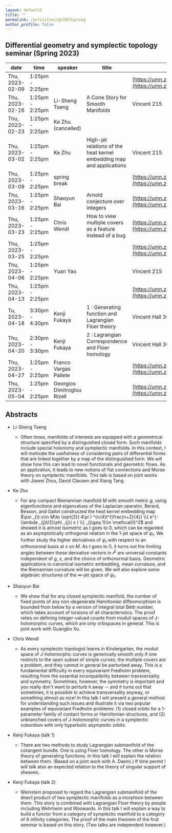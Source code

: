 ```yaml
---
layout: default2
title: ""
permalink: /activities/gt2023spring
author_profile: false
---
```


## Differential geometry and symplectic topology seminar (Spring 2023)

| date            | time            | speaker        | title                                                                | zoom link                                                              |
| --------------- | --------------- | -------------- | -------------------------------------------------------------------- | ---------------------------------------------------------------------- |
| Thu, 2023-02-09 | 1:25pm - 2:25pm |                |                                                                      | [https://umn.zoom.us/j/99199273342](https://umn.zoom.us/j/99199273342) |
| Thu, 2023-02-16 | 1:25pm - 2:25pm | Li-Sheng Tseng | A Cone Story for Smooth Manifolds                                    | Vincent 215                                                            |
| Thu, 2023-02-23 | 1:25pm - 2:25pm | Ke Zhu (cancelled)         |  |                                                        |
| Thu, 2023-03-02 | 1:25pm - 2:25pm |   Ke Zhu             |   High-jet relations of the heat kernel embedding map and applications                                                                   |  Vincent 215  |
| Thu, 2023-03-09 | 1:25pm - 2:25pm | spring break   |                                                                      | [https://umn.zoom.us/j/99199273342](https://umn.zoom.us/j/99199273342) |
| Thu, 2023-03-16 | 1:25pm - 2:25pm | Shaoyun Bai    |   Arnold conjecture over integers                                                                   | [https://umn.zoom.us/j/99199273342](https://umn.zoom.us/j/99199273342) |
| Thu, 2023-03-23 | 1:25pm - 2:25pm | Chris Wendl    |   How to view multiple covers as a feature instead of a bug                                                                   | [https://umn.zoom.us/j/99199273342](https://umn.zoom.us/j/99199273342) |
| Thu, 2023-03-25 | 1:25pm - 2:25pm |                |                                                                      | [https://umn.zoom.us/j/99199273342](https://umn.zoom.us/j/99199273342) |
| Thu, 2023-04-06 | 1:25pm - 2:25pm |    Yuan Yao             |                                                                      | Vincent 215 |
| Thu, 2023-04-13 | 1:25pm - 2:25pm |       |                                                                      | [https://umn.zoom.us/j/99199273342](https://umn.zoom.us/j/99199273342) |
| Tu, 2023-04-18 | 3:30pm - 4:30pm |       Kenji Fukaya         |      1 :  Generating function and Lagrangian Floer theory      | Vincent Hall 301 |
| Thu, 2023-04-20 | 2:30pm - 3:30pm |       Kenji Fukaya         |   2 :  Lagrangian Correspondence and Floer homology | Vincent Hall 301 |
| Thu, 2023-04-27 | 1:25pm - 2:25pm |      Franco Vargas Pallete          |                                                                      | [https://umn.zoom.us/j/99199273342](https://umn.zoom.us/j/99199273342) |
| Thu, 2023-05-04 | 1:25pm - 2:25pm |   Georgios Dimitroglou Rizell   |                                                                      | [https://umn.zoom.us/j/99199273342](https://umn.zoom.us/j/99199273342) |

## Abstracts

- Li-Sheng Tseng

  - Often times, manifolds of interests are equipped with a geometrical
    structure specified by a distinguished closed form. Such manifolds
    include special holonomy and symplectic manifolds. In this context, I
    will motivate the usefulness of considering pairs of differential forms
    that are linked together by a map of the distinguished form. We will show
    how this can lead to novel functionals and geometric flows. As an
    application, it leads to new notions of flat connections and Morse theory
    on symplectic manifolds. This talk is based on joint works with Jiawei
    Zhou, David Clausen and Xiang Tang.

- Ke Zhu
  - For any compact Riemannian manifold $M$ with smooth metric $g$, using eigenfunctions and eigenvalues of the Laplacian operator, Berard, Besson, and Gallot constructed the heat kernel embedding map $\psi _{t}:x\in M\to \sqrt{2}( 4\pi ) ^{n/4}t^{\frac{n+2}{4}} \\{ e^{-\lambda _{j}t/2}\phi _{j}( x ) \\} _{j\geq 1}\in \mathcal{l}^2$ and showed it is almost isometric as $t$ goes to $0$, which can be regarded as an asymptotically orthogonal relation in the 1-jet space of $\psi _{t}.$ We further study the higher derivatives of $\psi _{t}$ with respect to an orthonormal basis at $x$ on $M$. As $t$ goes to $0$, it turns out the limiting angles between these derivative vectors in $\mathcal{l}^2$ are universal constants independent of $g$, $x$, and the choice of orthonormal basis. Geometric applications to canonical isometric embedding, mean curvature, and the Riemannian curvature will be given. We will also explore some algebraic structures of the $\infty$-jet space of $\psi _{t}$.

- Shaoyun Bai
  - We show that for any closed symplectic manifold, the number of fixed points of any non-degenerate Hamiltonian diffeomorphism is bounded from below by a version of integral total Betti number, which takes account of torsions of all characteristics. The proof relies on defining integer-valued counts from moduli spaces of J-holomorphic curves, which are only orbispaces in general. This is joint work with Guangbo Xu.

- Chris Wendl
  - As every symplectic topologist learns in Kindergarten, the moduli space of J-holomorphic curves is generically smooth only if one restricts to the open subset of simple curves; the multiple covers are a problem, and they cannot in general be perturbed away. This is a fundamental difficulty in every equivariant Fredholm problem, resulting from the essential incompatibility between transversality and symmetry. Sometimes, however, the symmetry is important and you really don't want to perturb it away -- and it turns out that sometimes, it is possible to achieve transversality anyway, or something almost as nice! In this talk I will present a general method for understanding such issues and illustrate it via two popular examples of equivariant Fredholm problems: (1) closed orbits for a 1-parameter family of contact forms or Hamiltonian structures, and (2) unbranched covers of J-holomorphic curves in a symplectic cobordism with only hyperbolic asymptotic orbits.

- Kenji Fukaya (talk 1)
  - There are two methods to study Lagrangian submanifold of the
cotangent bundle.
One is using Floer homology.
The other is Morse theory of generating functions.
In this talk I will explain the relation between them.
(Based on a joint work with A. Daemi.)
If time permit I will talk also an expected relation to
the theory of singular support of sheaves.

- Kenji Fukaya (talk 2)
  - Weinstein proposed to regard the Lagrangian submanifold
of the direct product of two symplectic manifolds as a
morphism between them.
This story is combined with Lagrangian Floer theory
by people including Wehrheim and Woowards.
In this talk I will explain a way to build a functor
from a category of symplectic manifold
to a category of A infinity categories.
The proof of the main theorem of the
first seminar is based on this story.
(Two talks are independent however.)
